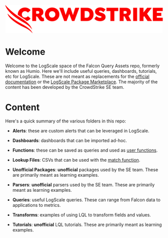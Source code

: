 ![CrowdStrike logo.](/images/CS_Logo_2022_In-Line_All-Red_RGB.png)

# Welcome

Welcome to the LogScale space of the Falcon Query Assets repo, formerly known as Humio. Here we'll include useful queries, dashboards, tutorials, etc for LogScale. These are not meant as replacements for the [official documentation](https://library.humio.com) or the [LogScale Package Marketplace](https://library.humio.com/humio-server/packages-marketplace.html). The majority of the content has been developed by the CrowdStrike SE team. 

# Content

Here's a quick summary of the various folders in this repo:

- **Alerts**: these are custom alerts that can be leveraged in LogScale.

- **Dashboards**: dashboards that can be imported ad-hoc. 

- **Functions**: these can be saved as queries and used as [user functions](https://library.humio.com/humio-server/syntax-function.html#syntax-function-user).

- **Lookup Files**: CSVs that can be used with the [match function](https://library.humio.com/humio-server/functions-match.html).

- **Unofficial Packages**: **unofficial** packages used by the SE team. These are primarily meant as learning examples. 

- **Parsers**: **unofficial** parsers used by the SE team. These are primarily meant as learning examples.

- **Queries**: useful LogScale queries. These can range from Falcon data to applications to metrics. 

- **Transforms**: examples of using LQL to transform fields and values. 

- **Tutorials**: **unofficial** LQL tutorials. These are primarily meant as learning examples.